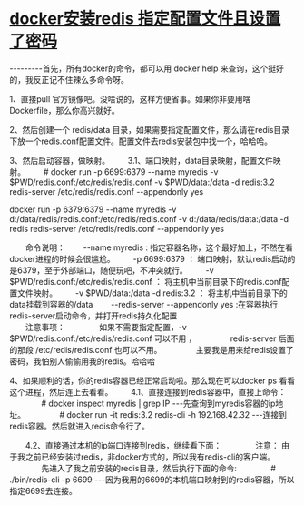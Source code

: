 # [docker安装redis 指定配置文件且设置了密码](https://www.cnblogs.com/cgpei/p/7151612.html)

---------首先，所有docker的命令，都可以用 docker help 来查询，这个挺好的，我反正记不住辣么多命令呀。
 
1、直接pull 官方镜像吧。没啥说的，这样方便省事。如果你非要用啥Dockerfile，那么你高兴就好。
 
2、然后创建一个 redis/data 目录，如果需要指定配置文件，那么请在redis目录下放一个redis.conf配置文件。配置文件去redis安装包中找一个，哈哈哈。
 
3、然后启动容器，做映射。
　　3.1、端口映射，data目录映射，配置文件映射。
　　# docker run -p 6699:6379 --name myredis -v $PWD/redis.conf:/etc/redis/redis.conf -v $PWD/data:/data -d redis:3.2 redis-server /etc/redis/redis.conf --appendonly yes

docker run -p 6379:6379 --name myredis -v d:/data/redis/redis.conf:/etc/redis/redis.conf -v d:/data/redis/data:/data -d redis redis-server /etc/redis/redis.conf --appendonly yes

　　命令说明：
　　--name myredis : 指定容器名称，这个最好加上，不然在看docker进程的时候会很尴尬。
　　-p 6699:6379 ： 端口映射，默认redis启动的是6379，至于外部端口，随便玩吧，不冲突就行。
　　-v $PWD/redis.conf:/etc/redis/redis.conf ： 将主机中当前目录下的redis.conf配置文件映射。
　　-v $PWD/data:/data -d redis:3.2 ： 将主机中当前目录下的data挂载到容器的/data
　　--redis-server --appendonly yes :在容器执行redis-server启动命令，并打开redis持久化配置\
　　注意事项：
　　　　如果不需要指定配置，-v $PWD/redis.conf:/etc/redis/redis.conf 可以不用 ，
　　　　redis-server 后面的那段 /etc/redis/redis.conf 也可以不用。
　　　　主要我是用来给redis设置了密码，我怕别人偷偷用我的redis。哈哈哈
 
4、如果顺利的话，你的redis容器已经正常启动啦。那么现在可以docker ps 看看这个进程，然后连上去看看。
　　4.1、直接连接到redis容器中，直接上命令：
　　　　# docker inspect myredis | grep IP ---先查询到myredis容器的ip地址。
　　　　# docker run -it redis:3.2 redis-cli -h 192.168.42.32 ---连接到redis容器。然后就进入redis命令行了。
 
　　4.2、直接通过本机的ip端口连接到redis，继续看下面：
　　　　注意： 由于我之前已经安装过redis，非docker方式的，所以我有redis-cli的客户端。
　　　　先进入了我之前安装的redis目录，然后执行下面的命令:
　　　　# ./bin/redis-cli -p 6699 ---因为我用的6699的本机端口映射到的redis容器，所以指定6699去连接。